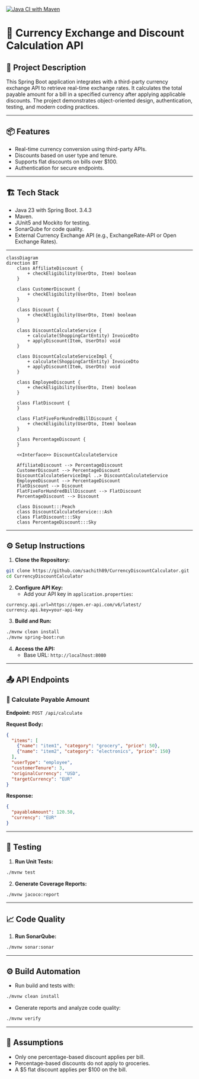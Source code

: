 [![Java CI with Maven](https://github.com/sachith89/CurrencyDiscountCalculator/actions/workflows/maven.yml/badge.svg)](https://github.com/sachith89/CurrencyDiscountCalculator/actions/workflows/maven.yml)
# 💱 Currency Exchange and Discount Calculation API

## 📝 Project Description
This Spring Boot application integrates with a third-party currency exchange API to retrieve real-time exchange rates. It calculates the total payable amount for a bill in a specified currency after applying applicable discounts. The project demonstrates object-oriented design, authentication, testing, and modern coding practices.

---

## 📦 Features
- Real-time currency conversion using third-party APIs.
- Discounts based on user type and tenure.
- Supports flat discounts on bills over $100.
- Authentication for secure endpoints.

---

## 🏗️ Tech Stack
- Java 23 with Spring Boot. 3.4.3
- Maven.
- JUnit5 and Mockito for testing.
- SonarQube for code quality.
- External Currency Exchange API (e.g., ExchangeRate-API or Open Exchange Rates).

---

```mermaid
classDiagram
direction BT
    class AffiliateDiscount {
	    + checkEligibility(UserDto, Item) boolean
    }

    class CustomerDiscount {
	    + checkEligibility(UserDto, Item) boolean
    }

    class Discount {
	    + checkEligibility(UserDto, Item) boolean
    }

    class DiscountCalculateService {
	    + calculate(ShoppingCartEntity) InvoiceDto
	    + applyDiscount(Item, UserDto) void
    }

    class DiscountCalculateServiceImpl {
	    + calculate(ShoppingCartEntity) InvoiceDto
	    + applyDiscount(Item, UserDto) void
    }

    class EmployeeDiscount {
	    + checkEligibility(UserDto, Item) boolean
    }

    class FlatDiscount {
    }

    class FlatFiveForHundredBillDiscount {
	    + checkEligibility(UserDto, Item) boolean
    }

    class PercentageDiscount {
    }

	<<Interface>> DiscountCalculateService

    AffiliateDiscount --> PercentageDiscount
    CustomerDiscount --> PercentageDiscount
    DiscountCalculateServiceImpl ..> DiscountCalculateService
    EmployeeDiscount --> PercentageDiscount
    FlatDiscount --> Discount
    FlatFiveForHundredBillDiscount --> FlatDiscount
    PercentageDiscount --> Discount

	class Discount:::Peach
	class DiscountCalculateService:::Ash
	class FlatDiscount:::Sky
	class PercentageDiscount:::Sky

```

---

## ⚙️ Setup Instructions
1. **Clone the Repository:**
```bash
git clone https://github.com/sachith89/CurrencyDiscountCalculator.git
cd CurrencyDiscountCalculator
```
2. **Configure API Key:**
    - Add your API key in `application.properties`:
```properties
currency.api.url=https://open.er-api.com/v6/latest/
currency.api.key=your-api-key
```
3. **Build and Run:**
```bash
./mvnw clean install
./mvnw spring-boot:run
```
4. **Access the API:**
    - Base URL: `http://localhost:8080`

---

## 📤 API Endpoints
### 🧾 Calculate Payable Amount
**Endpoint:** `POST /api/calculate`

**Request Body:**
```json
{
  "items": [
    {"name": "item1", "category": "grocery", "price": 50},
    {"name": "item2", "category": "electronics", "price": 150}
  ],
  "userType": "employee",  
  "customerTenure": 3,  
  "originalCurrency": "USD",
  "targetCurrency": "EUR"
}
```

**Response:**
```json
{
  "payableAmount": 120.50,
  "currency": "EUR"
}
```

---

## 🧪 Testing
1. **Run Unit Tests:**
```bash
./mvnw test
```
2. **Generate Coverage Reports:**
```bash
./mvnw jacoco:report
```

---

## 📈 Code Quality
1. **Run SonarQube:**
```bash
./mvnw sonar:sonar
```

---

## ⚙️ Build Automation
- Run build and tests with:
```bash
./mvnw clean install
```
- Generate reports and analyze code quality:
```bash
./mvnw verify
```

---

## 📌 Assumptions
- Only one percentage-based discount applies per bill.
- Percentage-based discounts do not apply to groceries.
- A $5 flat discount applies per $100 on the bill.